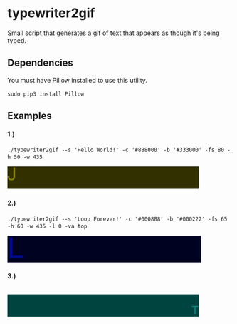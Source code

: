 # typewriter2gif
Small script that generates a gif of text that appears as though it's being typed.

## Dependencies
You must have Pillow installed to use this utility.
```
sudo pip3 install Pillow
```

## Examples

#### 1.) 
```
./typewriter2gif --s 'Hello World!' -c '#888000' -b '#333000' -fs 80 -h 50 -w 435
```

![foo](examples/1.gif)

#### 2.) 
```
./typewriter2gif --s 'Loop Forever!' -c '#000888' -b '#000222' -fs 65 -h 60 -w 435 -l 0 -va top
```

![foo](examples/2.gif)

#### 3.) 
```

```

![foo](examples/3.gif)
